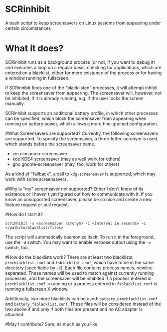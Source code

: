 # SCRinhibit
A bash script to keep screensavers on Linux systems from appearing under certain circumstances

# What it does?
SCRinhibit runs as a background process (or not, if you want to debug it) and executes a loop on a regular basis, checking for applications, which are entered on a blacklist, either for mere existence of the process or for having a window running in fullscreen.

If SCRinhibit finds one of the "blacklisted" processes, it will attempt inhibit to keep the screensaver from appearing. The screensaver will, however, not be inhibited, if it is already running, e.g. if the user locks the screen manually.

SCRinhibit supports an additional battery profile, in which other processes can be specified, which block the screensaver from appearing when running on battery power, which allows a more fine-grained configuration.

#What Screensavers are supported?
Currently, the following screensavers are supported. To specify the screensaver, a three-letter-acronym is used, which stands before the screensaver name.

- cin    cinnamon-screensaver
- kde    KDE4 screensaver (may as well work for others)
- gno    gnome-screensaver (may, too, work for others)

As a kind of "fallback", a call to `xdg-screensaver` is supported, which may work with some screensavers.

#Why is "my" screensaver not supported?
Either I don't know of its existence or I haven't yet figured out how to communicate with it. If you know an unsupported screensaver, please be so nice and create a new feature request or pull request.

#How do I start it?

    scrinhibit -s <screensaver acronym> -i <interval in seconds> -c </path/to/blacklist/files>

The script will automatically daemonize itself. To run it in the foreground, use the `-d` switch. You may want to enable verbose output using the `-v` switch, too.

#How do the blacklists work?
There are at least two blacklists: `procblacklist.conf` and `fsblacklist.conf`, which have to be in the same directory (specifiable by `-c`). Each file contains process names, newline-separated. These names will be used to match against currently running processes, and the screensaver will be inhibited if a process entered in `procblacklist.conf` is running or a process entered in `fsblacklist.conf` is running a fullscreen X window.

Additionaly, two more blacklists can be used: `battery_procblacklist.conf` and `battery_fsblacklist.conf`. These files will be considered instead of the two above if and only if both files are present and no AC adapter is attached.

#May I contribute?
Sure, as much as you like.
